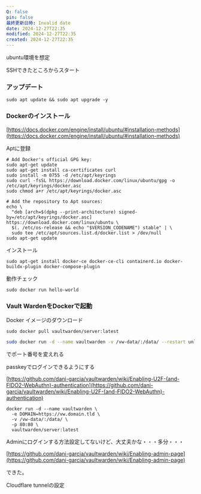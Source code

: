 ```yaml
---
Q: false
pin: false
最終更新日時: Invalid date
date: 2024-12-27T22:35
modified: 2024-12-27T22:35
created: 2024-12-27T22:35
---
```

ubuntu環境を想定

SSHできたところからスタート

  

### アップデート

```Plain
sudo apt update && sudo apt upgrade -y
```

  

### Dockerのインストール

[https://docs.docker.com/engine/install/ubuntu/#installation-methods](https://docs.docker.com/engine/install/ubuntu/#installation-methods)

Aptに登録

```Shell
# Add Docker's official GPG key:
sudo apt-get update
sudo apt-get install ca-certificates curl
sudo install -m 0755 -d /etc/apt/keyrings
sudo curl -fsSL https://download.docker.com/linux/ubuntu/gpg -o /etc/apt/keyrings/docker.asc
sudo chmod a+r /etc/apt/keyrings/docker.asc

# Add the repository to Apt sources:
echo \
  "deb [arch=$(dpkg --print-architecture) signed-by=/etc/apt/keyrings/docker.asc] https://download.docker.com/linux/ubuntu \
  $(. /etc/os-release && echo "$VERSION_CODENAME") stable" | \
  sudo tee /etc/apt/sources.list.d/docker.list > /dev/null
sudo apt-get update
```

インストール

```Shell
sudo apt-get install docker-ce docker-ce-cli containerd.io docker-buildx-plugin docker-compose-plugin
```

  

動作チェック

```Shell
sudo docker run hello-world
```

  

  

  

### Vault WardenをDockerで起動

Docker イメージのダウンロード

```Shell
sudo docker pull vaultwarden/server:latest
```

  

```Bash
sudo docker run -d --name vaultwarden -v /vw-data/:/data/ --restart unless-stopped -p 3000:80 vaultwarden/server:latest
```

でポート番号を変えれる

  

passkeyでログインできるようにする

[https://github.com/dani-garcia/vaultwarden/wiki/Enabling-U2F-(and-FIDO2-WebAuthn)-authentication](https://github.com/dani-garcia/vaultwarden/wiki/Enabling-U2F-(and-FIDO2-WebAuthn)-authentication)

```Shell
docker run -d --name vaultwarden \
  -e DOMAIN=https://vw.domain.tld \
  -v /vw-data/:/data/ \
  -p 80:80 \
  vaultwarden/server:latest
```

  

  

  

Adminにログインする方法設定してないけど、大丈夫かな・・・多分・・・

[https://github.com/dani-garcia/vaultwarden/wiki/Enabling-admin-page](https://github.com/dani-garcia/vaultwarden/wiki/Enabling-admin-page)

できた。

  

  

Cloudflare tunnelの設定